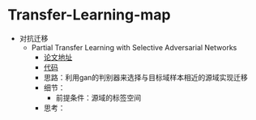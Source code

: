 # Transfer-Learning-map
- 对抗迁移
  - Partial Transfer Learning with Selective Adversarial Networks
    - [论文地址](http://ise.thss.tsinghua.edu.cn/~mlong/doc/selective-adversarial-networks-cvpr18.pdf)
    - [代码](https://github.com/thuml)
    - 思路：利用gan的判别器来选择与目标域样本相近的源域实现迁移
    - 细节：
      - 前提条件：源域的标签空间
    - 思考：
